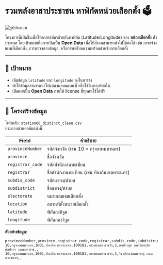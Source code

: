 # รวมพลังอาสาประชาชน หาพิกัดหน่วยเลือกตั้ง 🗳️

![รูปประกอบ](https://raw.githubusercontent.com/PPLEThai/election-station-66/refs/heads/main/cp-image.png)

โครงการนี้เปิดขึ้นเพื่อให้อาสาสมัครช่วยกันหาพิกัด (Latitude/Longitude) ของ **หน่วยเลือกตั้ง** ทั่วประเทศ โดยเป้าหมายคือการเปิดเป็น **Open Data** เพื่อให้สังคมสามารถนำไปใช้ต่อได้ เช่น การสร้างแผนที่เลือกตั้ง, การตรวจสอบข้อมูล, หรือการเตรียมความพร้อมสำหรับการเลือกตั้ง

---

## 🎯 เป้าหมาย
- เติมข้อมูล `latitude` และ `longitude` ลงในตาราง
- ทำให้ข้อมูลสามารถนำไปแสดงผลบนแผนที่ หรือใช้วิเคราะห์ต่อได้
- เปิดเผยเป็น **Open Data** ภายใต้ license ที่ทุกคนใช้ได้ฟรี

---

## 📂 โครงสร้างข้อมูล
ไฟล์หลัก: `station66_distinct_clean.csv`  
ประกอบด้วยคอลัมน์ดังนี้:

| Field           | คำอธิบาย |
|-----------------|-----------|
| `provinceNumber` | รหัสจังหวัด (เช่น 10 = กรุงเทพมหานคร) |
| `province`       | ชื่อจังหวัด |
| `registrar_code` | รหัสสำนักงานทะเบียน |
| `registrar`      | ชื่อสำนักงานทะเบียน (เช่น ท้องถิ่นเขตพระนคร) |
| `subdis_code`    | รหัสแขวง/ตำบล |
| `subdistrict`    | ชื่อแขวง/ตำบล |
| `electorate`     | หมายเลขเขตเลือกตั้ง |
| `location`       | สถานที่ตั้งหน่วยเลือกตั้ง |
| `latitude`       | พิกัดละติจูด |
| `longitude`      | พิกัดลองจิจูด |

**ตัวอย่างข้อมูล:**
```csv
provinceNumber,province,registrar_code,registrar,subdis_code,subdistrict,electorate,location,latitude,longitude
10,กรุงเทพมหานคร,1001,ท้องถิ่นเขตพระนคร,100101,พระบรมมหาราชวัง,1,หอประชุม มหาวิทยาลัยศิลปากร ถนนมหาราช,,
10,กรุงเทพมหานคร,1001,ท้องถิ่นเขตพระนคร,100101,พระบรมมหาราชวัง,1,โรงเรียนวัดมหาธาตุ ถนนพระจันทร์,,
